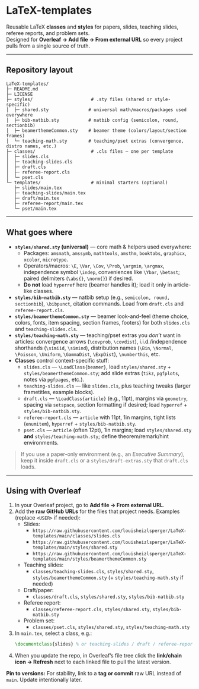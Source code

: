 # LaTeX-templates

Reusable LaTeX **classes** and **styles** for papers, slides, teaching slides, referee reports, and problem sets.  
Designed for **Overleaf → Add file → From external URL** so every project pulls from a single source of truth.

---

## Repository layout

```
LaTeX-templates/
├─ README.md
├─ LICENSE
├─ styles/                      # .sty files (shared or style-specific)
│  ├─ shared.sty               # universal math/macros/packages used everywhere
│  ├─ bib-natbib.sty           # natbib config (semicolon, round, sectionbib)
│  ├─ beamerthemeCommon.sty    # beamer theme (colors/layout/section frames)
│  └─ teaching-math.sty        # teaching/pset extras (convergence, distro names, etc.)
├─ classes/                     # .cls files — one per template
│  ├─ slides.cls
│  ├─ teaching-slides.cls
│  ├─ draft.cls
│  ├─ referee-report.cls
│  └─ pset.cls
└─ templates/                   # minimal starters (optional)
   ├─ slides/main.tex
   ├─ teaching-slides/main.tex
   ├─ draft/main.tex
   ├─ referee-report/main.tex
   └─ pset/main.tex
```

---

## What goes where

- **`styles/shared.sty` (universal)** — core math & helpers used everywhere:
  - Packages: `amsmath`, `amssymb`, `mathtools`, `amsthm`, `booktabs`, `graphicx`, `xcolor`, `microtype`.
  - Operators/macros: `\E`, `\Var`, `\Cov`, `\Prob`, `\argmin`, `\argmax`, independence symbol `\indep`, conveniences like `\Ybar`, `\betast`; paired delimiters (`\abs{}`, `\norm{}`) if desired.
  - **Do not** load `hyperref` here (beamer handles it); load it only in article-like classes.
- **`styles/bib-natbib.sty`** — natbib setup (e.g., `semicolon, round, sectionbib`), `\bibpunct`, citation commands. Load from `draft.cls` and `referee-report.cls`.
- **`styles/beamerthemeCommon.sty`** — beamer look-and-feel (theme choice, colors, fonts, item spacing, section frames, footers) for both `slides.cls` and `teaching-slides.cls`.
- **`styles/teaching-math.sty`** — teaching/pset extras you *don’t* want in articles: convergence arrows (`\covprob`, `\covdist`), i.i.d./independence shorthands (`\simiid`, `\simind`), distribution names (`\Bin`, `\Normal`, `\Poisson`, `\Uniform`, `\GammaDist`, `\ExpDist`), `\numberthis`, etc.
- **Classes** control context-specific stuff:
  - `slides.cls` — `\LoadClass{beamer}`, load `styles/shared.sty` + `styles/beamerthemeCommon.sty`; add slide extras (`tikz`, `pgfplots`, notes via `pgfpages`, etc.).
  - `teaching-slides.cls` — like `slides.cls`, plus teaching tweaks (larger frametitles, example blocks).
  - `draft.cls` — `\LoadClass{article}` (e.g., 11pt), margins via `geometry`, spacing via `setspace`, section formatting if desired; load `hyperref` + `styles/bib-natbib.sty`.
  - `referee-report.cls` — `article` with 11pt, 1in margins, tight lists (`enumitem`), `hyperref` + `styles/bib-natbib.sty`.
  - `pset.cls` — `article` (often 12pt), 1in margins; load `styles/shared.sty` **and** `styles/teaching-math.sty`; define theorem/remark/hint environments.

> If you use a paper-only environment (e.g., an *Executive Summary*), keep it inside `draft.cls` or a `styles/draft-extras.sty` that `draft.cls` loads.

---

## Using with Overleaf

1. In your Overleaf project, go to **Add file → From external URL**.
2. Add the **raw GitHub URLs** for the files that project needs. Examples (replace `<USER>` if needed):
   - Slides:
     - `https://raw.githubusercontent.com/louisheizlsperger/LaTeX-templates/main/classes/slides.cls`
     - `https://raw.githubusercontent.com/louisheizlsperger/LaTeX-templates/main/styles/shared.sty`
     - `https://raw.githubusercontent.com/louisheizlsperger/LaTeX-templates/main/styles/beamerthemeCommon.sty`
   - Teaching slides:
     - `classes/teaching-slides.cls`, `styles/shared.sty`, `styles/beamerthemeCommon.sty` (+ `styles/teaching-math.sty` if needed)
   - Draft/paper:
     - `classes/draft.cls`, `styles/shared.sty`, `styles/bib-natbib.sty`
   - Referee report:
     - `classes/referee-report.cls`, `styles/shared.sty`, `styles/bib-natbib.sty`
   - Problem set:
     - `classes/pset.cls`, `styles/shared.sty`, `styles/teaching-math.sty`
3. In `main.tex`, select a class, e.g.:
   ```tex
   \documentclass{slides} % or teaching-slides / draft / referee-report / pset
   ```
4. When you update the repo, in Overleaf’s file tree click the **link/chain icon → Refresh** next to each linked file to pull the latest version.

**Pin to versions:** For stability, link to a **tag or commit** raw URL instead of `main`. Update intentionally later.


